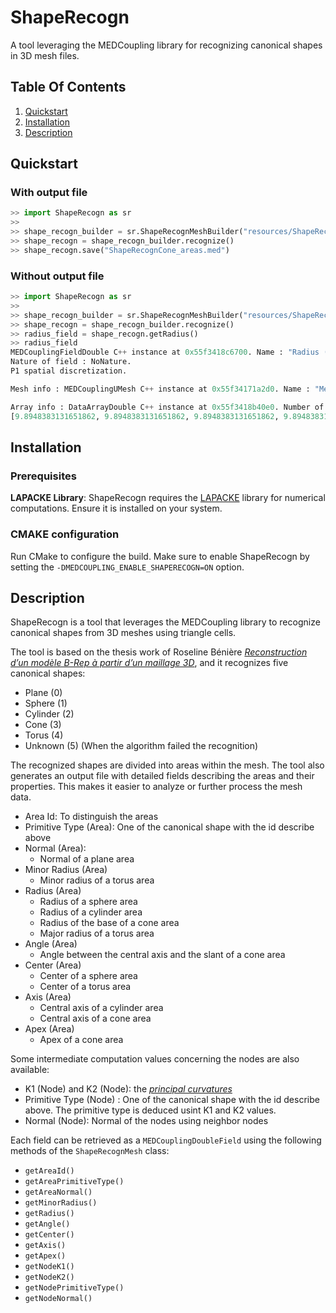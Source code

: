 # ShapeRecogn
A tool leveraging the MEDCoupling library for recognizing canonical shapes in 3D mesh files.

## Table Of Contents

1. [Quickstart](#quickstart)
2. [Installation](#installation)
3. [Description](#description)

## Quickstart

### With output file

```python
>> import ShapeRecogn as sr
>>
>> shape_recogn_builder = sr.ShapeRecognMeshBuilder("resources/ShapeRecognCone.med")
>> shape_recogn = shape_recogn_builder.recognize()
>> shape_recogn.save("ShapeRecognCone_areas.med")
```

### Without output file

```python
>> import ShapeRecogn as sr
>>
>> shape_recogn_builder = sr.ShapeRecognMeshBuilder("resources/ShapeRecognCone.med")
>> shape_recogn = shape_recogn_builder.recognize()
>> radius_field = shape_recogn.getRadius()
>> radius_field
MEDCouplingFieldDouble C++ instance at 0x55f3418c6700. Name : "Radius (Area)".
Nature of field : NoNature.
P1 spatial discretization.

Mesh info : MEDCouplingUMesh C++ instance at 0x55f34171a2d0. Name : "Mesh_1". Mesh dimension : 2. Space dimension : 3.

Array info : DataArrayDouble C++ instance at 0x55f3418b40e0. Number of tuples : 957. Number of components : 1.
[9.8948383131651862, 9.8948383131651862, 9.8948383131651862, 9.8948383131651862, 9.8948383131651862, 9.8948383131651862, 9.8948383131651862, 9.8948383131651862, 9.8948383131651862, 9.8948383131651862, 9.8948383131651862, 9.8948383131651862, 9.8948383131651862, 9.8948383131651862, ... ]
```

## Installation

### Prerequisites

**LAPACKE Library**: ShapeRecogn requires the [LAPACKE](https://www.netlib.org/lapack/lapacke.html) library for numerical computations. Ensure it is installed on your system.

### CMAKE configuration

Run CMake to configure the build. Make sure to enable ShapeRecogn by setting the `-DMEDCOUPLING_ENABLE_SHAPERECOGN=ON` option.

## Description

ShapeRecogn is a tool that leverages the MEDCoupling library to recognize
canonical shapes from 3D meshes using triangle cells.

The tool is based on the thesis work of Roseline Bénière *[Reconstruction d’un modèle B-Rep à partir d’un maillage 3D](https://theses.fr/2012MON20034)*, and it recognizes five canonical shapes:
 - Plane (0)
 - Sphere (1)
 - Cylinder (2)
 - Cone (3)
 - Torus (4)
 - Unknown (5) (When the algorithm failed the recognition)

The recognized shapes are divided into areas within the mesh.
The tool also generates an output file with detailed fields describing the areas and their properties. This makes it easier to analyze or further process the mesh data.
 - Area Id: To distinguish the areas
 - Primitive Type (Area): One of the canonical shape with the id describe above
 - Normal (Area):
    * Normal of a plane area
 - Minor Radius (Area)
    * Minor radius of a torus area
 - Radius (Area)
    * Radius of a sphere area
    * Radius of a cylinder area
    * Radius of the base of a cone area
    * Major radius of a torus area
 - Angle (Area)
    * Angle between the central axis and the slant of a cone area
 - Center (Area)
    * Center of a sphere area
    * Center of a torus area
 - Axis (Area)
    * Central axis of a cylinder area
    * Central axis of a cone area
 - Apex (Area)
    * Apex of a cone area

Some intermediate computation values concerning the nodes are also available:
 - K1 (Node) and K2 (Node): the *[principal curvatures](https://en.wikipedia.org/wiki/Principal_curvature)*
 - Primitive Type (Node) : One of the canonical shape with the id describe above. The primitive type is deduced usint K1 and K2 values.
 - Normal (Node): Normal of the nodes using neighbor nodes

Each field can be retrieved as a `MEDCouplingDoubleField` using the following methods of the `ShapeRecognMesh` class:
 - `getAreaId()`
 - `getAreaPrimitiveType()`
 - `getAreaNormal()`
 - `getMinorRadius()`
 - `getRadius()`
 - `getAngle()`
 - `getCenter()`
 - `getAxis()`
 - `getApex()`
 - `getNodeK1()`
 - `getNodeK2()`
 - `getNodePrimitiveType()`
 - `getNodeNormal()`
